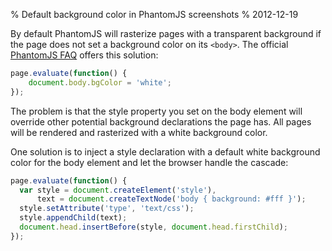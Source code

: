 % Default background color in PhantomJS screenshots
% 2012-12-19

By default PhantomJS will rasterize pages with a transparent background
if the page does not set a background color on its `<body>`.
The official [PhantomJS FAQ][faq] offers this solution:

```js
page.evaluate(function() {
    document.body.bgColor = 'white';
});
```

The problem is that the style property you set on the body element will
override other potential background declarations the page has. All pages
will be rendered and rasterized with a white background color.

One solution is to inject a style declaration with a default white background
color for the body element and let the browser handle the cascade:

```js
page.evaluate(function() {
  var style = document.createElement('style'),
      text = document.createTextNode('body { background: #fff }');
  style.setAttribute('type', 'text/css');
  style.appendChild(text);
  document.head.insertBefore(style, document.head.firstChild);
});
```

[faq]: http://phantomjs.org/faq.html
